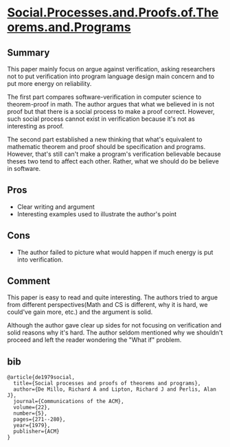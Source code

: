 # [Social.Processes.and.Proofs.of.Theorems.and.Programs](https://www.cs.umd.edu/~gasarch/BLOGPAPERS/social.pdf)

## Summary
This paper mainly focus on argue against verification, asking researchers not to put verification into program language design main concern and to put more energy on reliability.

The first part compares software-verification in computer science to theorem-proof in math. The author argues that what we believed in is not proof but that there is a social process to make a proof correct. However, such social process cannot exist in verification because it's not as interesting as proof.

The second part established a new thinking that what's equivalent to mathematic theorem and proof should be specification and programs. However, that's still can't make a program's verification believable because theses two tend to affect each other. 
Rather, what we should do be believe in software.

## Pros
- Clear writing and argument
- Interesting examples used to illustrate the author's point

## Cons
- The author failed to picture what would happen if much energy is put into verification.

## Comment
This paper is easy to read and quite interesting.
The authors tried to argue from different perspectives(Math and CS is different, why it is hard, we could've gain more, etc.) and the argument is solid.

Although the author gave clear up sides for not focusing on verification and solid reasons why it's hard. The author seldom mentioned why we shouldn't proceed and left the reader wondering the "What if" problem.

## bib
```
@article{de1979social,
  title={Social processes and proofs of theorems and programs},
  author={De Millo, Richard A and Lipton, Richard J and Perlis, Alan J},
  journal={Communications of the ACM},
  volume={22},
  number={5},
  pages={271--280},
  year={1979},
  publisher={ACM}
}
```